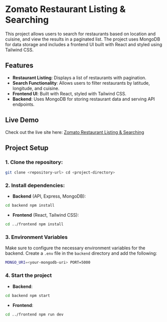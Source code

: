 # Zomato Restaurant Listing & Searching

This project allows users to search for restaurants based on location and cuisine, and view the results in a paginated list. The project uses MongoDB for data storage and includes a frontend UI built with React and styled using Tailwind CSS.

## Features

- **Restaurant Listing**: Displays a list of restaurants with pagination.
- **Search Functionality**: Allows users to filter restaurants by latitude, longitude, and cuisine.
- **Frontend UI**: Built with React, styled with Tailwind CSS.
- **Backend**: Uses MongoDB for storing restaurant data and serving API endpoints.

## Live Demo

Check out the live site here: [Zomato Restaurant Listing & Searching]([https://your-site-name.onrender.com](https://restaurant-finder-tl1g.onrender.com/))

## Project Setup

### 1. Clone the repository:

```bash
git clone <repository-url> cd <project-directory>
```
### 2. Install dependencies:

- **Backend** (API, Express, MongoDB):
```bash
cd backend npm install
```


- **Frontend** (React, Tailwind CSS):
```bash
cd ../frontend npm install
```


### 3. Environment Variables

Make sure to configure the necessary environment variables for the backend. Create a `.env` file in the `backend` directory and add the following:

```bash
MONGO_URI=<your-mongodb-uri> PORT=5000
```

### 4. Start the project

- **Backend**:
```bash
cd backend npm start
```

- **Frontend**:
```bash
cd ../frontend npm run dev
```
